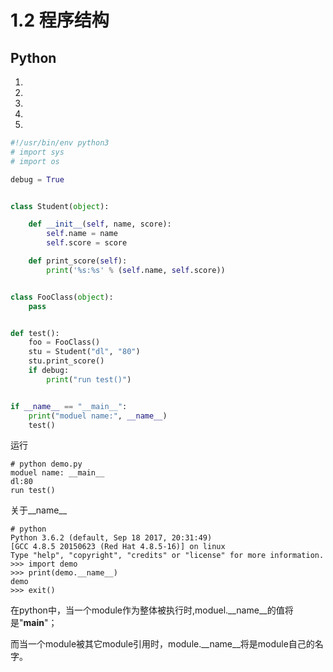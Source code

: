 # 1.2 程序结构


## Python

1. 
2. 
3. 
4. 
5. 

```python
#!/usr/bin/env python3
# import sys
# import os

debug = True


class Student(object):

    def __init__(self, name, score):
        self.name = name
        self.score = score

    def print_score(self):
        print('%s:%s' % (self.name, self.score))


class FooClass(object):
    pass


def test():
    foo = FooClass()
    stu = Student("dl", "80")
    stu.print_score()
    if debug:
        print("run test()")


if __name__ == "__main__":
    print("moduel name:", __name__)
    test()

```
运行
```shell
# python demo.py 
moduel name: __main__
dl:80
run test()
```

关于__name__
```shell
# python
Python 3.6.2 (default, Sep 18 2017, 20:31:49) 
[GCC 4.8.5 20150623 (Red Hat 4.8.5-16)] on linux
Type "help", "copyright", "credits" or "license" for more information.
>>> import demo
>>> print(demo.__name__)
demo
>>> exit()
```
在python中，当一个module作为整体被执行时,moduel.__name__的值将是"__main__"；

而当一个module被其它module引用时，module.__name__将是module自己的名字。
